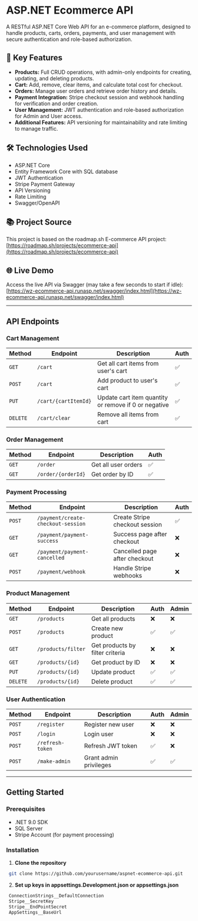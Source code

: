 # ASP.NET Ecommerce API
A RESTful ASP.NET Core Web API for an e-commerce platform, designed to handle products, carts, orders, payments, and user management with secure authentication and role-based authorization.

## 🚀 Key Features

- **Products:** Full CRUD operations, with admin-only endpoints for creating, updating, and deleting products.  
- **Cart:** Add, remove, clear items, and calculate total cost for checkout.  
- **Orders:** Manage user orders and retrieve order history and details.  
- **Payment Integration:** Stripe checkout session and webhook handling for verification and order creation.  
- **User Management:** JWT authentication and role-based authorization for Admin and User access.  
- **Additional Features:** API versioning for maintainability and rate limiting to manage traffic.


## 🛠️ Technologies Used
- ASP.NET Core
- Entity Framework Core with SQL database
- JWT Authentication
- Stripe Payment Gateway
- API Versioning
- Rate Limiting
- Swagger/OpenAPI


## 📚 Project Source
This project is based on the roadmap.sh E-commerce API project:
[https://roadmap.sh/projects/ecommerce-api](https://roadmap.sh/projects/ecommerce-api)


## 🌐 Live Demo
Access the live API via Swagger (may take a few seconds to start if idle):
[https://wz-ecommerce-api.runasp.net/swagger/index.html](https://wz-ecommerce-api.runasp.net/swagger/index.html)

---

## API Endpoints

### Cart Management
| Method | Endpoint | Description | Auth |
|--------|----------|-------------|------|
| `GET` | `/cart` | Get all cart items from user's cart | ✅ |
| `POST` | `/cart` | Add product to user's cart | ✅ |
| `PUT` | `/cart/{cartItemId}` | Update cart item quantity or remove if 0 or negative | ✅ |
| `DELETE` | `/cart/clear` | Remove all items from cart | ✅ |

### Order Management  
| Method | Endpoint | Description | Auth |
|--------|----------|-------------|------|
| `GET` | `/order` | Get all user orders | ✅ |
| `GET` | `/order/{orderId}` | Get order by ID | ✅ |

### Payment Processing
| Method | Endpoint | Description | Auth |
|--------|----------|-------------|------|
| `POST` | `/payment/create-checkout-session` | Create Stripe checkout session | ✅ |
| `GET` | `/payment/payment-success` | Success page after checkout | ❌ |
| `GET` | `/payment/payment-cancelled` | Cancelled page after checkout | ❌ |
| `POST` | `/payment/webhook` | Handle Stripe webhooks | ❌ |

### Product Management
| Method | Endpoint | Description | Auth | Admin |
|--------|----------|-------------|------|-------|
| `GET` | `/products` | Get all products | ❌ | ❌ |
| `POST` | `/products` | Create new product | ✅ | ✅ |
| `GET` | `/products/filter` | Get products by filter criteria | ❌ | ❌ |
| `GET` | `/products/{id}` | Get product by ID | ❌ | ❌ |
| `PUT` | `/products/{id}` | Update product | ✅ | ✅ |
| `DELETE` | `/products/{id}` | Delete product | ✅ | ✅ |

### User Authentication
| Method | Endpoint | Description | Auth | Admin |
|--------|----------|-------------|------|-------|
| `POST` | `/register` | Register new user | ❌ | ❌ |
| `POST` | `/login` | Login user | ❌ | ❌ |
| `POST` | `/refresh-token` | Refresh JWT token | ✅ | ❌ |
| `POST` | `/make-admin` | Grant admin privileges | ✅ | ✅ |

---

## Getting Started

### Prerequisites
- .NET 9.0 SDK
- SQL Server
- Stripe Account (for payment processing)

### Installation

1. **Clone the repository**
  ```bash
   git clone https://github.com/yourusername/aspnet-ecommerce-api.git
  ```
2. **Set up keys in appsettings.Development.json or appsettings.json**
  ```bash
   ConnectionStrings__DefaultConnection
   Stripe__SecretKey
   Stripe__EndPointSecret
   AppSettings__BaseUrl
